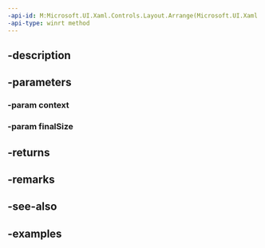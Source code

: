 ```yaml
---
-api-id: M:Microsoft.UI.Xaml.Controls.Layout.Arrange(Microsoft.UI.Xaml.Controls.LayoutContext,Windows.Foundation.Size)
-api-type: winrt method
---
```


## -description

## -parameters

### -param context

### -param finalSize

## -returns

## -remarks

## -see-also

## -examples

